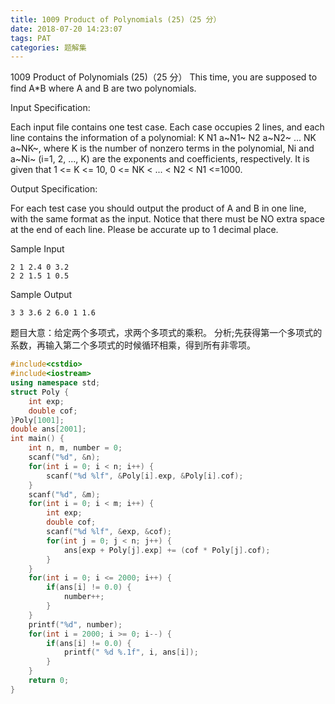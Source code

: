 ```yaml
---
title: 1009 Product of Polynomials (25)（25 分）
date: 2018-07-20 14:23:07
tags: PAT
categories: 题解集
---
```



1009 Product of Polynomials (25)（25 分）
This time, you are supposed to find A*B where A and B are two polynomials.

Input Specification:

Each input file contains one test case. Each case occupies 2 lines, and each line contains the information of a polynomial: K N1 a~N1~ N2 a~N2~ ... NK a~NK~, where K is the number of nonzero terms in the polynomial, Ni and a~Ni~ (i=1, 2, ..., K) are the exponents and coefficients, respectively. It is given that 1 <= K <= 10, 0 <= NK < ... < N2 < N1 <=1000.

Output Specification:

For each test case you should output the product of A and B in one line, with the same format as the input. Notice that there must be NO extra space at the end of each line. Please be accurate up to 1 decimal place.

Sample Input
```
2 1 2.4 0 3.2
2 2 1.5 1 0.5
```
Sample Output
```
3 3 3.6 2 6.0 1 1.6
```
题目大意：给定两个多项式，求两个多项式的乘积。
分析;先获得第一个多项式的系数，再输入第二个多项式的时候循环相乘，得到所有非零项。

```cpp
#include<cstdio>
#include<iostream>
using namespace std;
struct Poly {
    int exp;
    double cof;
}Poly[1001];
double ans[2001];
int main() {
    int n, m, number = 0;
    scanf("%d", &n);
    for(int i = 0; i < n; i++) {
        scanf("%d %lf", &Poly[i].exp, &Poly[i].cof);
    }
    scanf("%d", &m);
    for(int i = 0; i < m; i++) {
        int exp;
        double cof;
        scanf("%d %lf", &exp, &cof);
        for(int j = 0; j < n; j++) {
            ans[exp + Poly[j].exp] += (cof * Poly[j].cof);
        }
    }
    for(int i = 0; i <= 2000; i++) {
        if(ans[i] != 0.0) {
            number++;
        }
    }
    printf("%d", number);
    for(int i = 2000; i >= 0; i--) {
        if(ans[i] != 0.0) {
            printf(" %d %.1f", i, ans[i]);
        }
    }
    return 0;
}

```